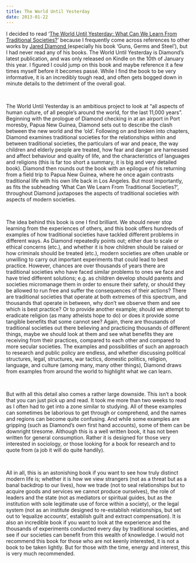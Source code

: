 ```yaml
---
title: The World Until Yesterday
date: 2013-01-22
---
```


<!--kg-card-begin: html--><p>I decided to read ‘<a href="http://www.amazon.com/gp/product/0670024813/ref=as_li_ss_tl?ie=UTF8&amp;tag=joshnichocom-20&amp;linkCode=as2&amp;camp=1789&amp;creative=390957&amp;creativeASIN=0670024813" target="_blank" rel="noopener noreferrer">The World Until Yesterday: What Can We Learn From Traditional Societies?</a>’ because I frequently come across references to other works by <a href="http://www.amazon.com/Jared-Diamond/e/B000AQ01ZS/?_encoding=UTF8&amp;tag=joshnichocom-20&amp;linkCode=ur2&amp;camp=1789&amp;creative=390957" target="_blank" rel="noopener noreferrer">Jared Diamond </a>(especially his book ‘Guns, Germs and Steel’), but I had never read any of his books. The World Until Yesterday is Diamond’s latest publication, and was only released on Kindle on the 10th of January this year. I figured I could jump on this book and maybe reference it a few times myself before it becomes passé. While I find the book to be very informative, it is an incredibly tough read, and often gets bogged down in minute details to the detriment of the overall goal.</p><br>
<p>The World Until Yesterday is an ambitious project to look at “all aspects of human culture, of all people’s around the world, for the last 11,000 years”.  Beginning with the prologue of Diamond checking in at an airport in Port moresby, Papua New Guinea, Diamond sets out to describe the clash between the new world and the ‘old’. Following on and broken into chapters, Diamond examines traditional societies for the relationships within and between traditional societies, the particulars of war and peace, the way children and elderly people are treated, how fear and danger are harnessed and affect behaviour and quality of life, and the characteristics of languages and religions (this is far too short a summary, it is big and very detailed book). Diamond then rounds out the book with an epilogue of his returning from a field trip to Papua New Guinea, where he once again contrasts traditional life with his own life back in Los Angeles. But most importantly, as fits the subheading ‘What Can We Learn From Traditional Societies?’, throughout Diamond juxtaposes the aspects of traditional societies with aspects of modern societies.</p><br>
<p>The idea behind this book is one I find brilliant. We should never stop learning from the experiences of others, and this book offers hundreds of examples of how traditional societies have tackled different problems in different ways. As Diamond repeatedly points out; either due to scale or ethical concerns (etc.), and whether it is how children should be raised or how criminals should be treated (etc.), modern societies are often unable or unwilling to carry out important experiments that could lead to best practice. However, chances are over thousands of years there are traditional societies who have faced similar problems to ones we face and have tried different solutions; e.g. as children develop should parents and societies micromanage them in order to ensure their safety, or should they be allowed to run free and suffer the consequences of their actions? There are traditional societies that operate at both extremes of this spectrum, and thousands that operate in between, why don’t we observe them and see which is best practice? Or to provide another example; should we attempt to eradicate religion (as many atheists hope to do) or does it provide some tangible benefits that some cannot see? Again, there are thousands of traditional societies out there believing and practicing thousands of different things, maybe we should look at them and see what benefits they are receiving from their practices, compared to each other and compared to more secular societies. The examples and possibilities of such an approach to research and public policy are endless, and whether discussing political structures, legal, structures, war tactics, domestic politics, religion, language, and culture (among many, many other things), Diamond draws from examples from around the world to highlight what we can learn.</p><br>
<p>But with all this detail also comes a rather large downside. This isn’t a book that you can just pick up and read. It took me more than two weeks to read as I often had to get into a zone similar to studying. All of these examples can sometimes be laborious to get through or comprehend, and the names and regions can become quite confusing. And while some examples are gripping (such as Diamond’s own first hand accounts), some of them can be downright tiresome. Although this is a well written book, it has not been written for general consumption. Rather it is designed for those very interested in sociology, or those looking for a book for research and to quote from (a job it will do quite handily).</p><br>
<p>All in all, this is an astonishing book if you want to see how truly distinct modern life is; whether it is how we view strangers (not as a threat but as a banal backdrop to our lives), how we trade (not to seal relationships but to acquire goods and services we cannot produce ourselves), the role of leaders and the state (not as mediators or spiritual guides, but as the institution with sole legitimate use of force within a society), or the legal system (not as an institute designed to re-establish relationships, but set out to ‘equalize accounts’, establish guilt and extract compensation). It is also an incredible book if you want to look at the experience and the thousands of experiments conducted every day by traditional societies, and see if our societies can benefit from this wealth of knowledge. I would not recommend this book for those who are not keenly interested, it is not a book to be taken lightly. But for those with the time, energy and interest, this is very much recommended.</p><br>
<!--kg-card-end: html-->